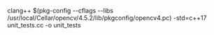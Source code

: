 clang++ $(pkg-config --cflags --libs /usr/local/Cellar/opencv/4.5.2/lib/pkgconfig/opencv4.pc) -std=c++17  unit_tests.cc -o unit_tests